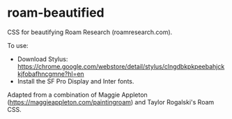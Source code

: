 # roam-beautified
CSS for beautifying Roam Research (roamresearch.com).

To use:
- Download Stylus: https://chrome.google.com/webstore/detail/stylus/clngdbkpkpeebahjckkjfobafhncgmne?hl=en
- Install the SF Pro Display and Inter fonts.

Adapted from a combination of Maggie Appleton (https://maggieappleton.com/paintingroam) and Taylor Rogalski's Roam CSS.
